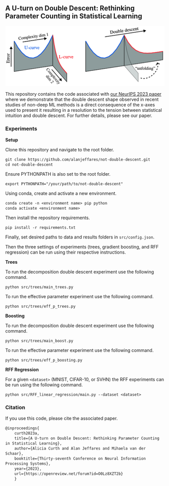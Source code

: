 ## A U-turn on Double Descent: Rethinking Parameter Counting in Statistical Learning

[![pdf](figure.jpg)](https://openreview.net/forum?id=O0Lz8XZT2b)

This repository contains the code associated with [our NeurIPS 2023 paper](https://openreview.net/forum?id=n6H86gW8u0d) where we demonstrate that the double descent shape observed in recent studies of non-deep ML methods is a direct consequence of the x-axes used to present it resulting in a resolution to the tension between statistical intuition and double descent. For further details, please see our paper.

### Experiments
**Setup**

Clone this repository and navigate to the root folder.
```
git clone https://github.com/alanjeffares/not-double-descent.git
cd not-double-descent
```
Ensure PYTHONPATH is also set to the root folder.
```
export PYTHONPATH="/your/path/to/not-double-descent"
```
Using conda, create and activate a new environment. 
```
conda create -n <environment name> pip python
conda activate <environment name>
```
Then install the repository requirements.
```
pip install -r requirements.txt
```
Finally, set desired paths to data and results folders in `src/config.json`.

Then the three settings of experiments (trees, gradient boosting, and RFF regression) can be run using their respective instructions.

**Trees**

To run the decomposition double descent experiment use the following command.
```
python src/trees/main_trees.py
```
To run the effective parameter experiment use the following command.
```
python src/trees/eff_p_trees.py
```


**Boosting**

To run the decomposition double descent experiment use the following command.
```
python src/trees/main_boost.py
```
To run the effective parameter experiment use the following command.
```
python src/trees/eff_p_boosting.py
```

**RFF Regression**

For a given `<dataset>` (MNIST, CIFAR-10, or SVHN) the RFF experiments can be run using the following command.
```
python src/RFF_linear_regression/main.py --dataset <dataset>
```


### Citation
If you use this code, please cite the associated paper.
```
@inproceedings{
    curth2023a,
    title={A U-turn on Double Descent: Rethinking Parameter Counting in Statistical Learning},
    author={Alicia Curth and Alan Jeffares and Mihaela van der Schaar},
    booktitle={Thirty-seventh Conference on Neural Information Processing Systems},
    year={2023},
    url={https://openreview.net/forum?id=O0Lz8XZT2b}
    }
```


